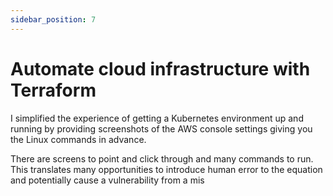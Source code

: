 ```yaml
---
sidebar_position: 7
---
```


# Automate cloud infrastructure with Terraform

I simplified the experience of getting a Kubernetes environment up and running by providing screenshots of the AWS console settings   giving you the Linux commands in advance.

There are screens to point and click through and many commands to run. This translates many opportunities to introduce human error to the equation and potentially cause a vulnerability from a mis
